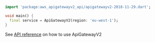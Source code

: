```dart
import 'package:aws_apigatewayv2_api/apigatewayv2-2018-11-29.dart';

void main() {
  final service = ApiGatewayV2(region: 'eu-west-1');
}
```

See [API reference](https://pub.dev/documentation/aws_apigatewayv2_api/latest/apigatewayv2-2018-11-29/ApiGatewayV2-class.html) on how to use ApiGatewayV2
